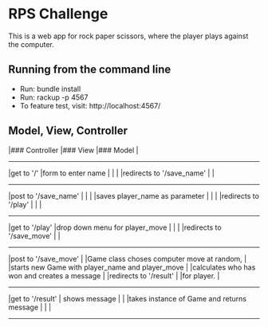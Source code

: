 # RPS Challenge

This is a web app for rock paper scissors, where the player plays against the computer.

## Running from the command line
- Run: bundle install
- Run: rackup -p 4567
- To feature test, visit: http://localhost:4567/

## Model, View, Controller

|### Controller           |### View                    |### Model              |
_______________________________________________________________________________
|get to '/'               |form to enter name          |                       |
|                         |redirects to '/save_name'   |                       |
_______________________________________________________________________________
|post to '/save_name'     |                            |                       |
|saves player_name as parameter  |                     |                       |
|redirects to '/play'     |                            |                       |
_______________________________________________________________________________
|get to '/play'           |drop down menu for player_move |                    |
|                         |redirects to '/save_move'      |                    |             
_______________________________________________________________________________
|post to '/save_move'                              |    |Game class choses computer move at random,   |
|starts new Game with player_name and player_move  |    |calculates who has won and creates a message |
|redirects to '/result'                            |    |for player.                                  |
_______________________________________________________________________________
|get to '/result'                           | shows message |                  |
|takes instance of Game and returns message |               |                  |
_______________________________________________________________________________
